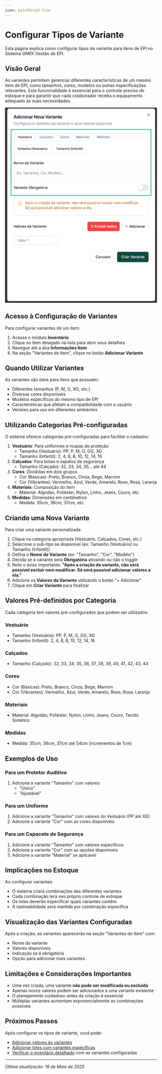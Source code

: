 ```yaml
---
icon: paintbrush-fine
---
```


# Configurar Tipos de Variante

Esta página explica como configurar tipos de variante para itens de EPI no Sistema GNRX Gestão de EPI.

## Visão Geral

As variantes permitem gerenciar diferentes características de um mesmo item de EPI, como tamanhos, cores, modelos ou outras especificações relevantes. Esta funcionalidade é essencial para o controle preciso do estoque e para garantir que cada colaborador receba o equipamento adequado às suas necessidades.

![Configurar Tipos de Variante](<../../.gitbook/assets/image (34).png>)

## Acesso à Configuração de Variantes

Para configurar variantes de um item:

1. Acesse o módulo **Inventário**
2. Clique no item desejado na lista para abrir seus detalhes
3. Navegue até a aba **Informações Item**
4. Na seção "Variantes do Item", clique no botão **Adicionar Variante**

## Quando Utilizar Variantes

As variantes são úteis para itens que possuem:

* Diferentes tamanhos (P, M, G, XG, etc.)
* Diversas cores disponíveis
* Modelos específicos do mesmo tipo de EPI
* Características que afetam a compatibilidade com o usuário
* Versões para uso em diferentes ambientes

## Utilizando Categorias Pré-configuradas

O sistema oferece categorias pré-configuradas para facilitar o cadastro:

1. **Vestuário**: Para uniformes e roupas de proteção
   * Tamanho (Vestuário): PP, P, M, G, GG, XG
   * Tamanho (Infantil): 2, 4, 6, 8, 10, 12, 14, 16
2. **Calçados**: Para botas e sapatos de segurança
   * Tamanho (Calçado): 32, 33, 34, 35... até 44
3. **Cores**: Divididas em dois grupos
   * Cor (Básicas): Preto, Branco, Cinza, Bege, Marrom
   * Cor (Vibrantes): Vermelho, Azul, Verde, Amarelo, Roxo, Rosa, Laranja
4. **Materiais**: Composição do item
   * Material: Algodão, Poliéster, Nylon, Linho, Jeans, Couro, etc.
5. **Medidas**: Dimensões em centímetros
   * Medida: 35cm, 36cm, 37cm, etc.

## Criando uma Nova Variante

Para criar uma variante personalizada:

1. Clique na categoria apropriada (Vestuário, Calçados, Cores, etc.)
2. Selecione o sub-tipo se disponível (ex: Tamanho (Vestuário) ou Tamanho (Infantil))
3. Defina o **Nome da Variante** (ex: "Tamanho", "Cor", "Modelo")
4. Decida se a variante será **Obrigatória** ativando ou não o toggle
5. Note o aviso importante: **"Após a criação da variante, não será possível excluir nem modificar. Só será possível adicionar valores a ela."**
6. Adicione os **Valores da Variante** utilizando o botão "+ Adicionar"
7. Clique em **Criar Variante** para finalizar

## Valores Pré-definidos por Categoria

Cada categoria tem valores pré-configurados que podem ser utilizados:

### Vestuário

* Tamanho (Vestuário): PP, P, M, G, GG, XG
* Tamanho (Infantil): 2, 4, 6, 8, 10, 12, 14, 16

### Calçados

* Tamanho (Calçado): 32, 33, 34, 35, 36, 37, 38, 39, 40, 41, 42, 43, 44

### Cores

* Cor (Básicas): Preto, Branco, Cinza, Bege, Marrom
* Cor (Vibrantes): Vermelho, Azul, Verde, Amarelo, Roxo, Rosa, Laranja

### Materiais

* Material: Algodão, Poliéster, Nylon, Linho, Jeans, Couro, Tecido Sintético

### Medidas

* Medida: 35cm, 36cm, 37cm até 54cm (incrementos de 1cm)

## Exemplos de Uso

### Para um Protetor Auditivo

1. Adicione a variante "Tamanho" com valores:
   * "Único"
   * "Ajustável"

### Para um Uniforme

1. Adicione a variante "Tamanho" com valores do Vestuário (PP até XG)
2. Adicione a variante "Cor" com as cores disponíveis

### Para um Capacete de Segurança

1. Adicione a variante "Tamanho" com valores específicos
2. Adicione a variante "Cor" com as opções disponíveis
3. Adicione a variante "Material" se aplicável

## Implicações no Estoque

Ao configurar variantes:

* O sistema criará combinações das diferentes variantes
* Cada combinação terá seu próprio controle de estoque
* Os lotes deverão especificar quais variantes contêm
* A rastreabilidade será mantida por combinação específica

## Visualização das Variantes Configuradas

Após a criação, as variantes aparecerão na seção "Variantes do Item" com:

* Nome da variante
* Valores disponíveis
* Indicação se é obrigatória
* Opção para adicionar mais variantes

## Limitações e Considerações Importantes

* Uma vez criada, uma variante **não pode ser modificada ou excluída**
* Apenas novos valores podem ser adicionados a uma variante existente
* O planejamento cuidadoso antes da criação é essencial
* Múltiplas variantes aumentam exponencialmente as combinações possíveis

## Próximos Passos

Após configurar os tipos de variante, você pode:

* [Adicionar valores às variantes](adicionar-valores-variante.md)
* [Adicionar lotes com variantes específicas](../lotes/adicionar-lote.md)
* [Verificar o inventário detalhado](../relatorios/estoque-atual.md) com as variantes configuradas

***

_Última atualização: 18 de Maio de 2025_
